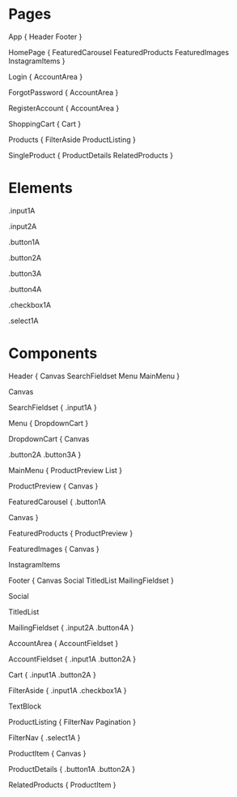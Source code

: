 # Pages

App {
Header
Footer
}

HomePage {
FeaturedCarousel
FeaturedProducts
FeaturedImages
InstagramItems
}

Login {
AccountArea
}

ForgotPassword {
AccountArea
}

RegisterAccount {
AccountArea
}

ShoppingCart {
Cart
}

Products {
FilterAside
ProductListing
}

SingleProduct {
ProductDetails
RelatedProducts
}

# Elements

.input1A

.input2A

.button1A

.button2A

.button3A

.button4A

.checkbox1A

.select1A

# Components

Header {
Canvas
SearchFieldset
Menu
MainMenu
}

Canvas

SearchFieldset {
.input1A
}

Menu {
DropdownCart
}

DropdownCart {
Canvas

.button2A
.button3A
}

MainMenu {
ProductPreview
List
}

ProductPreview {
Canvas
}

FeaturedCarousel {
.button1A

Canvas
}

FeaturedProducts {
ProductPreview
}

FeaturedImages {
Canvas
}

InstagramItems

Footer {
Canvas
Social
TitledList
MailingFieldset
}

Social

TitledList

MailingFieldset {
.input2A
.button4A
}

AccountArea {
AccountFieldset
}

AccountFieldset {
.input1A
.button2A
}

Cart {
.input1A
.button2A
}

FilterAside {
.input1A
.checkbox1A
}

TextBlock

ProductListing {
FilterNav
Pagination
}

FilterNav {
.select1A
}

ProductItem {
Canvas
}

ProductDetails {
.button1A
.button2A
}

RelatedProducts {
ProductItem
}
